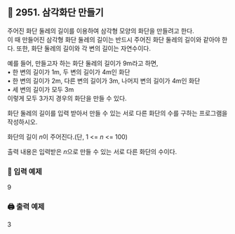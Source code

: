 ## 🏁 2951. 삼각화단 만들기
주어진 화단 둘레의 길이를 이용하여 삼각형 모양의 화단을 만들려고 한다. 
<br>이 때 만들어진 삼각형 화단 둘레의 길이는 반드시 주어진 화단 둘레의 길이와 같아야 한다. 또한, 화단 둘레의 길이와 각 변의 길이는 자연수이다. 

예를 들어, 만들고자 하는 화단 둘레의 길이가 9m라고 하면,<br>
• 한 변의 길이가 1m, 두 변의 길이가 4m인 화단<br>
• 한 변의 길이가 2m, 다른 변의 길이가 3m, 나머지 변의 길이가 4m인 화단<br>
• 세 변의 길이가 모두 3m<br>
이렇게 모두 3가지 경우의 화단을 만들 수 있다.

화단 둘레의 길이를 입력 받아서 만들 수 있는 서로 다른 화단의 수를 구하는 프로그램을 작성하시오.

화단의 길이 $n$이 주어진다.(단, 1 <= $n$ <= 100)

출력 내용은 입력받은 $n$으로 만들 수 있는 서로 다른 화단의 수이다.

### 📝 입력 예제
9

### 🖨️ 출력 예제
3
